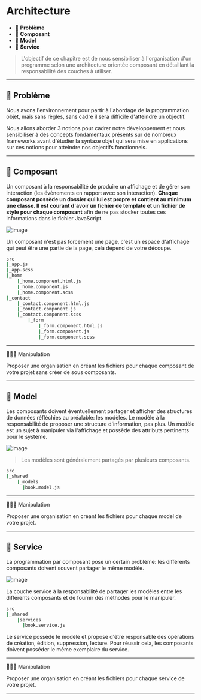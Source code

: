 # Architecture

*  🔖 **Problème**
*  🔖 **Composant**
*  🔖 **Model**
*  🔖 **Service**

> L'objectif de ce chapitre est de nous sensibiliser à l'organisation d'un programme selon une architecture orientée composant en détaillant la responsabilité des couches à utiliser.
___

## 📑 Problème

Nous avons l'environnement pour partir à l'abordage de la programmation objet, mais sans règles, sans cadre il sera difficile d'atteindre un objectif. 

Nous allons aborder 3 notions pour cadrer notre développement et nous sensibiliser à des concepts fondamentaux présents sur de nombreux frameworks avant d'étudier la syntaxe objet qui sera mise en applications sur ces notions pour atteindre nos objectifs fonctionnels.

___

## 📑 Composant

Un composant à la responsabilité de produire un affichage et de gérer son interaction (les évènements en rapport avec son interaction). **Chaque composant possède un dossier qui lui est propre et contient au minimum une classe. Il est courant d'avoir un fichier de template et un fichier de style pour chaque composant** afin de ne pas stocker toutes ces informations dans le fichier JavaScript.

![image](https://raw.githubusercontent.com/seeren-training/JavaScript-Object/master/wiki/resources/component.jpg)

Un composant n'est pas forcement une page, c'est un espace d'affichage qui peut être une partie de la page, cela dépend de votre découpe.

```bash
src
|_app.js
|_app.scss
|_home
    |_home.component.html.js
    |_home.component.js
    |_home.component.scss
|_contact
    |_contact.component.html.js
    |_contact.component.js
    |_contact.component.scss
        |_form
            |_form.component.html.js
            |_form.component.js
            |_form.component.scss
```

___

👨🏻‍💻 Manipulation

Proposer une organisation en créant les fichiers pour chaque composant de votre projet sans créer de sous composants.

___

## 📑 Model

Les composants doivent éventuellement partager et afficher des structures de données réfléchies au préalable: les modèles. Le modèle à la responsabilité de proposer une structure d'information, pas plus. Un modèle est un sujet à manipuler via l'affichage et possède des attributs pertinents pour le système.

![image](https://raw.githubusercontent.com/seeren-training/JavaScript-Object/master/wiki/resources/model.jpg)

> Les modèles sont généralement partagés par plusieurs composants.

```bash
src
|_shared
    |_models
      |book.model.js
```

___

👨🏻‍💻 Manipulation

Proposer une organisation en créant les fichiers pour chaque model de votre projet.

___


## 📑 Service

La programmation par composant pose un certain problème: les différents composants doivent souvent partager le même modèle.

![image](https://raw.githubusercontent.com/seeren-training/JavaScript-Object/master/wiki/resources/service.jpg)

La couche service à la responsabilité de partager les modèles entre les différents composants et de fournir des méthodes pour le manipuler.

```bash
src
|_shared
    |services
      |book.service.js
```

Le service possède le modèle et propose d'être responsable des opérations de création, édition, suppression, lecture. Pour réussir cela, les composants doivent posséder le même exemplaire du service.

___

👨🏻‍💻 Manipulation

Proposer une organisation en créant les fichiers pour chaque service de votre projet.

___
